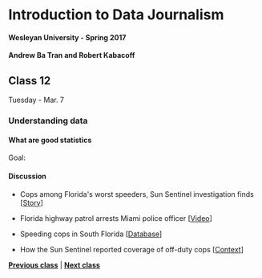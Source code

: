 # Introduction to Data Journalism
  
#### Wesleyan University - Spring 2017
  
**Andrew Ba Tran and Robert Kabacoff**
  
## Class 12
Tuesday - Mar. 7
                             
### Understanding data
                             
#### What are good statistics
                             
Goal: 
                             
#### Discussion

    
* Cops among Florida's worst speeders, Sun Sentinel investigation finds [[Story](http://www.sun-sentinel.com/news/speeding-cops/fl-speeding-cops-20120211-story.html)]

* Florida highway patrol arrests Miami police officer [[Video](https://www.youtube.com/watch?v=nq1sscJcZdA&feature=youtu.be)]

* Speeding cops in South Florida [[Database](http://databases.sun-sentinel.com/news/broward/ftlaudCopSpeeds/ftlaudCopSpeeds_list.php)]

* How the Sun Sentinel reported coverage of off-duty cops [[Context](http://www.ire.org/blog/ire-news/2013/04/15/how-sun-sentinel-reported-its-pulitzer-prize-winni/)]

                   
**[Previous class](class11.md)** | **[Next class](class13.md)**
